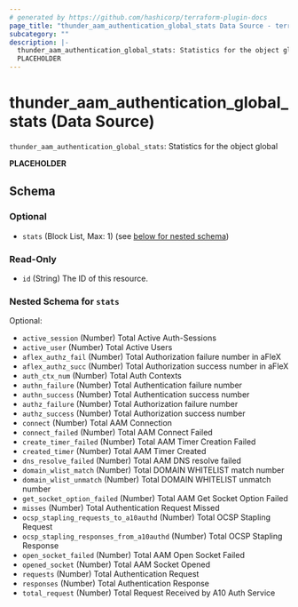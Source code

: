 ```yaml
---
# generated by https://github.com/hashicorp/terraform-plugin-docs
page_title: "thunder_aam_authentication_global_stats Data Source - terraform-provider-thunder"
subcategory: ""
description: |-
  thunder_aam_authentication_global_stats: Statistics for the object global
  PLACEHOLDER
---
```


# thunder_aam_authentication_global_stats (Data Source)

`thunder_aam_authentication_global_stats`: Statistics for the object global

__PLACEHOLDER__



<!-- schema generated by tfplugindocs -->
## Schema

### Optional

- `stats` (Block List, Max: 1) (see [below for nested schema](#nestedblock--stats))

### Read-Only

- `id` (String) The ID of this resource.

<a id="nestedblock--stats"></a>
### Nested Schema for `stats`

Optional:

- `active_session` (Number) Total Active Auth-Sessions
- `active_user` (Number) Total Active Users
- `aflex_authz_fail` (Number) Total Authorization failure number in aFleX
- `aflex_authz_succ` (Number) Total Authorization success number in aFleX
- `auth_ctx_num` (Number) Total Auth Contexts
- `authn_failure` (Number) Total Authentication failure number
- `authn_success` (Number) Total Authentication success number
- `authz_failure` (Number) Total Authorization failure number
- `authz_success` (Number) Total Authorization success number
- `connect` (Number) Total AAM Connection
- `connect_failed` (Number) Total AAM Connect Failed
- `create_timer_failed` (Number) Total AAM Timer Creation Failed
- `created_timer` (Number) Total AAM Timer Created
- `dns_resolve_failed` (Number) Total AAM DNS resolve failed
- `domain_wlist_match` (Number) Total DOMAIN WHITELIST match number
- `domain_wlist_unmatch` (Number) Total DOMAIN WHITELIST unmatch number
- `get_socket_option_failed` (Number) Total AAM Get Socket Option Failed
- `misses` (Number) Total Authentication Request Missed
- `ocsp_stapling_requests_to_a10authd` (Number) Total OCSP Stapling Request
- `ocsp_stapling_responses_from_a10authd` (Number) Total OCSP Stapling Response
- `open_socket_failed` (Number) Total AAM Open Socket Failed
- `opened_socket` (Number) Total AAM Socket Opened
- `requests` (Number) Total Authentication Request
- `responses` (Number) Total Authentication Response
- `total_request` (Number) Total Request Received by A10 Auth Service


